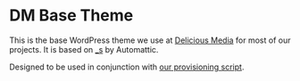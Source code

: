 # DM Base Theme

This is the base WordPress theme we use at [Delicious Media](https://www.deliciousmedia.co.uk/) for most of our projects. It is based on [_s](http://underscores.me/) by Automattic.

Designed to be used in conjunction with [our provisioning script](https://github.com/DeliciousMedia/DM-VVV2-Provision-Basic).

